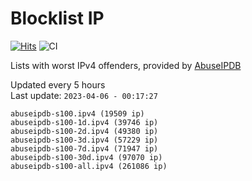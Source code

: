 # Blocklist IP

[![Hits](https://hits.seeyoufarm.com/api/count/incr/badge.svg?url=https%3A%2F%2Fgithub.com%2Fborestad%2Fblocklist-ip%2F&count_bg=%2379C83D&title_bg=%23555555&icon=&icon_color=%23E7E7E7&title=hits&edge_flat=false)](https://hits.seeyoufarm.com)  ![CI](https://img.shields.io/github/workflow/status/borestad/blocklist-ip/CI?style=flat-square)

Lists with worst IPv4 offenders, provided by [AbuseIPDB](https://www.abuseipdb.com/)

<!-- FOOTER-PLACEHOLDER -->
Updated every 5 hours<br>
Last update: `2023-04-06 - 00:17:27`
```
abuseipdb-s100.ipv4 (19509 ip)
abuseipdb-s100-1d.ipv4 (39746 ip)
abuseipdb-s100-2d.ipv4 (49380 ip)
abuseipdb-s100-3d.ipv4 (57229 ip)
abuseipdb-s100-7d.ipv4 (71947 ip)
abuseipdb-s100-30d.ipv4 (97070 ip)
abuseipdb-s100-all.ipv4 (261086 ip)
```
